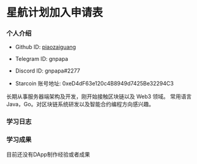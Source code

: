 # 星航计划加入申请表

### 个人介绍

* Github ID: [piaozaiguang](https://github.com/piaozaiguang)

* Telegram ID: gnpapa

* Discord ID: gnpapa#2277

* Starcoin 账号地址: 0xeD4dF63e120c4B8949d7425Be32294C3


长期从事服务器端架构及开发，刚开始接触区块链以及 Web3 领域。
常用语言 Java，Go。对区块链系统研发以及智能合约编程方向感兴趣。

### 学习日志


### 学习成果

目前还没有DApp制作经验或者成果


